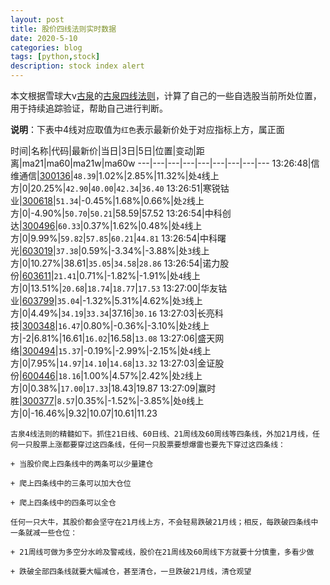 ```yaml
---
layout: post
title: 股价四线法则实时数据
date: 2020-5-10
categories: blog
tags: [python,stock]
description: stock index alert
---
```



本文根据雪球大v[古泉](https://xueqiu.com/u/7148646888)的[古泉四线法则](https://xueqiu.com/7148646888/130498192)，计算了自己的一些自选股当前所处位置，用于持续追踪验证，帮助自己进行判断。

**说明**：下表中4线对应取值为`红色`表示最新价处于对应指标上方，属正面

时间|名称|代码|最新价|当日|3日|5日|位置|变动|距离|ma21|ma60|ma21w|ma60w
---|---|---|---|---|---|---|---|---
13:26:48|信维通信|[300136](https://xueqiu.com/S/SZ300136)|`48.39`|1.02%|2.85%|11.32%|处`4`线上方|0|20.25%|`42.90`|`40.00`|`42.34`|`36.40`
13:26:51|寒锐钴业|[300618](https://xueqiu.com/S/SZ300618)|`51.34`|-0.45%|1.68%|0.66%|处`2`线上方|0|-4.90%|`50.70`|`50.21`|58.59|57.52
13:26:54|中科创达|[300496](https://xueqiu.com/S/SZ300496)|`60.33`|0.37%|1.62%|0.48%|处`4`线上方|0|9.99%|`59.82`|`57.85`|`60.21`|`44.81`
13:26:54|中科曙光|[603019](https://xueqiu.com/S/SH603019)|`37.38`|0.59%|-3.34%|-3.88%|处`3`线上方|0|10.27%|38.61|`35.05`|`34.58`|`28.86`
13:26:54|诺力股份|[603611](https://xueqiu.com/S/SH603611)|`21.41`|0.71%|-1.82%|-1.91%|处`4`线上方|0|13.51%|`20.68`|`18.74`|`18.77`|`17.53`
13:27:00|华友钴业|[603799](https://xueqiu.com/S/SH603799)|`35.04`|-1.32%|5.31%|4.62%|处`3`线上方|0|4.49%|`34.19`|`33.34`|37.16|`30.16`
13:27:03|长亮科技|[300348](https://xueqiu.com/S/SZ300348)|`16.47`|0.80%|-0.36%|-3.10%|处`2`线上方|-2|6.81%|16.61|`16.02`|16.58|`13.08`
13:27:06|盛天网络|[300494](https://xueqiu.com/S/SZ300494)|`15.37`|-0.19%|-2.99%|-2.15%|处`4`线上方|0|7.95%|`14.97`|`14.10`|`14.68`|`13.32`
13:27:03|金证股份|[600446](https://xueqiu.com/S/SH600446)|`18.16`|1.00%|4.57%|2.42%|处`2`线上方|0|0.38%|`17.00`|`17.33`|18.43|19.87
13:27:09|赢时胜|[300377](https://xueqiu.com/S/SZ300377)|`8.57`|0.35%|-1.52%|-3.85%|处`0`线上方|0|-16.46%|9.32|10.07|10.61|11.23

```
古泉4线法则的精髓如下。抓住21日线、60日线、21周线及60周线等四条线，外加21月线，任何一只股票上涨都要穿过这四条线，任何一只股票要想爆雷也要先下穿过这四条线：

+ 当股价爬上四条线中的两条可以少量建仓

+ 爬上四条线中的三条可以加大仓位

+ 爬上四条线中的四条可以全仓

任何一只大牛，其股价都会坚守在21月线上方，不会轻易跌破21月线；相反，每跌破四条线中一条就减一些仓位：

+ 21周线可做为多空分水岭及警戒线，股价在21周线及60周线下方就要十分慎重，多看少做

+ 跌破全部四条线就要大幅减仓，甚至清仓，一旦跌破21月线，清仓观望
```